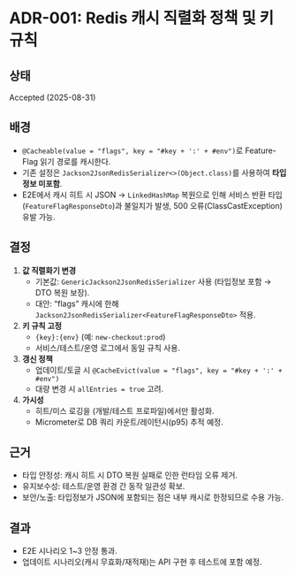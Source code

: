 # ADR-001: Redis 캐시 직렬화 정책 및 키 규칙

## 상태
Accepted (2025-08-31)

## 배경
- `@Cacheable(value = "flags", key = "#key + ':' + #env")`로 Feature-Flag 읽기 경로를 캐시한다.
- 기존 설정은 `Jackson2JsonRedisSerializer<>(Object.class)`를 사용하여 **타입정보 미포함**.
- E2E에서 캐시 히트 시 JSON → `LinkedHashMap` 복원으로 인해 서비스 반환 타입(`FeatureFlagResponseDto`)과 불일치가 발생, 500 오류(ClassCastException) 유발 가능.

## 결정
1. **값 직렬화기 변경**
   - 기본값: `GenericJackson2JsonRedisSerializer` 사용 (타입정보 포함 → DTO 복원 보장).
   - 대안: “flags” 캐시에 한해 `Jackson2JsonRedisSerializer<FeatureFlagResponseDto>` 적용.
2. **키 규칙 고정**
   - `{key}:{env}` (예: `new-checkout:prod`)
   - 서비스/테스트/운영 로그에서 동일 규칙 사용.
3. **갱신 정책**
   - 업데이트/토글 시 `@CacheEvict(value = "flags", key = "#key + ':' + #env")`
   - 대량 변경 시 `allEntries = true` 고려.
4. **가시성**
   - 히트/미스 로깅을 (개발/테스트 프로파일)에서만 활성화.
   - Micrometer로 DB 쿼리 카운트/레이턴시(p95) 추적 예정.

## 근거
- 타입 안정성: 캐시 히트 시 DTO 복원 실패로 인한 런타임 오류 제거.
- 유지보수성: 테스트/운영 환경 간 동작 일관성 확보.
- 보안/노출: 타입정보가 JSON에 포함되는 점은 내부 캐시로 한정되므로 수용 가능.

## 결과
- E2E 시나리오 1~3 안정 통과.
- 업데이트 시나리오(캐시 무효화/재적재)는 API 구현 후 테스트에 포함 예정.
